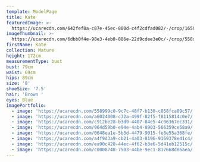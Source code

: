 ```yaml
---
template: ModelPage
title: Kate
featuredImage: >-
  https://ucarecdn.com/642fef8a-c87e-45ec-800d-c4f2cdfad082/-/crop/1650x799/0,0/-/preview/
imageThumbnail: >-
  https://ucarecdn.com/6dbb0f4e-98e3-4eb0-886e-22d9cdee3e0c/-/crop/558x746/106,11/-/preview/
firstName: Kate
collection: Mature
height: 172cm
measurementType: bust
bust: 79cm
waist: 69cm
hips: 89cm
size: '8'
shoeSize: '7.5'
hair: 'Brown '
eyes: Blue
imagePortfolio:
  - image: 'https://ucarecdn.com/558999c0-9c7c-48f7-b130-c058fca89c57/'
  - image: 'https://ucarecdn.com/a6024008-c32a-499f-82f5-f8115814c0e7/'
  - image: 'https://ucarecdn.com/c912be28-b3d9-4407-84e5-4c06367ec331/'
  - image: 'https://ucarecdn.com/964d59b0-e94e-4ab4-8903-566359ce58a9/'
  - image: 'https://ucarecdn.com/0648ea1e-5b3d-4479-9015-fe8e55a368fe/'
  - image: 'https://ucarecdn.com/a4f9d3a9-cb21-4a03-8196-9169378e41c4/'
  - image: 'https://ucarecdn.com/ea90c428-44ec-4f62-b3e6-5d41eb12515c/'
  - image: 'https://ucarecdn.com/c0008748-7503-44be-9ec1-817668d86aea/'
---
```


